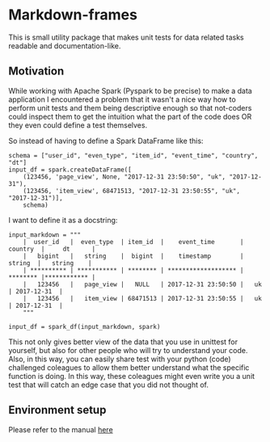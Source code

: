 # Markdown-frames

This is small utility package that makes unit tests for data related tasks readable and documentation-like.

## Motivation

While working with Apache Spark (Pyspark to be precise) to make a data application I encountered a problem
that it wasn't a nice way how to perform unit tests and them being descriptive enough so that not-coders 
could inspect them to get the intuition what the part of the code does OR they even could define a test
themselves. 

So instead of having to define a Spark DataFrame like this:
```
schema = ["user_id", "even_type", "item_id", "event_time", "country", "dt"]
input_df = spark.createDataFrame([
    (123456, 'page_view', None, "2017-12-31 23:50:50", "uk", "2017-12-31"),
    (123456, 'item_view', 68471513, "2017-12-31 23:50:55", "uk", "2017-12-31")], 
    schema)
```

I want to define it as a docstring:
```
input_markdown = """
    |  user_id   |  even_type  | item_id  |    event_time       | country  |     dt      |
    |   bigint   |   string    |  bigint  |    timestamp        |  string  |   string    |
    | ********** | *********** | ******** | ******************* | ******** |************ |
    |   123456   |   page_view |   NULL   | 2017-12-31 23:50:50 |   uk     | 2017-12-31  |
    |   123456   |   item_view | 68471513 | 2017-12-31 23:50:55 |   uk     | 2017-12-31  |
    """

input_df = spark_df(input_markdown, spark)
```

This not only gives better view of the data that you use in unittest for yourself, but also for other people who will try to understand your code.
Also, in this way, you can easily share test with your python (code) challenged coleagues to allow them better understand what the specific function is doing.
In this way, these coleagues might even write you a unit test that will catch an edge case that you did not thought of. 

## Environment setup

Please refer to the manual [here](ENVIRONMENT_SETUP.md)
